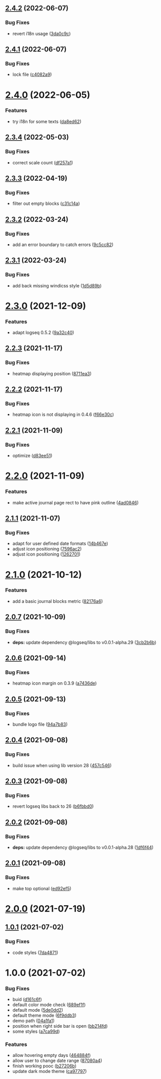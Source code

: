 ## [2.4.2](https://github.com/pengx17/logseq-plugin-heatmap/compare/v2.4.1...v2.4.2) (2022-06-07)


### Bug Fixes

* revert i18n usage ([3da0c9c](https://github.com/pengx17/logseq-plugin-heatmap/commit/3da0c9ccef6e92c533973702c0e183c03326ad87))

## [2.4.1](https://github.com/pengx17/logseq-plugin-heatmap/compare/v2.4.0...v2.4.1) (2022-06-07)


### Bug Fixes

* lock file ([c4082a9](https://github.com/pengx17/logseq-plugin-heatmap/commit/c4082a9f454c6790d8109f3c235c3715d9989261))

# [2.4.0](https://github.com/pengx17/logseq-plugin-heatmap/compare/v2.3.4...v2.4.0) (2022-06-05)


### Features

* try i18n for some texts ([da8ed62](https://github.com/pengx17/logseq-plugin-heatmap/commit/da8ed62a57c6232043882af51df65208dff92d92))

## [2.3.4](https://github.com/pengx17/logseq-plugin-heatmap/compare/v2.3.3...v2.3.4) (2022-05-03)


### Bug Fixes

* correct scale count ([df257a1](https://github.com/pengx17/logseq-plugin-heatmap/commit/df257a1cd06f803ca1b77e18c8fbb111ce114efd))

## [2.3.3](https://github.com/pengx17/logseq-plugin-heatmap/compare/v2.3.2...v2.3.3) (2022-04-19)


### Bug Fixes

* filter out empty blocks ([c31c14a](https://github.com/pengx17/logseq-plugin-heatmap/commit/c31c14aae2be5687d86e95409eecca3c4d5ce6d3))

## [2.3.2](https://github.com/pengx17/logseq-plugin-heatmap/compare/v2.3.1...v2.3.2) (2022-03-24)


### Bug Fixes

* add an error boundary to catch errors ([9c5cc82](https://github.com/pengx17/logseq-plugin-heatmap/commit/9c5cc823ef16d33eb0e87c91862aed84a30ec1a6))

## [2.3.1](https://github.com/pengx17/logseq-plugin-heatmap/compare/v2.3.0...v2.3.1) (2022-03-24)


### Bug Fixes

* add back missing windicss style ([1d5d89b](https://github.com/pengx17/logseq-plugin-heatmap/commit/1d5d89b94f6f369d7c4ce0be67ee78cf53675820))

# [2.3.0](https://github.com/pengx17/logseq-plugin-heatmap/compare/v2.2.3...v2.3.0) (2021-12-09)


### Features

* adapt logseq 0.5.2 ([9a32c40](https://github.com/pengx17/logseq-plugin-heatmap/commit/9a32c405b39695288775c21b5e01272f25f183ef))

## [2.2.3](https://github.com/pengx17/logseq-plugin-heatmap/compare/v2.2.2...v2.2.3) (2021-11-17)


### Bug Fixes

* heatmap displaying position ([8711ea3](https://github.com/pengx17/logseq-plugin-heatmap/commit/8711ea3eaa5a766240242eb6041d557d6db5cca4))

## [2.2.2](https://github.com/pengx17/logseq-plugin-heatmap/compare/v2.2.1...v2.2.2) (2021-11-17)


### Bug Fixes

* heatmap icon is not displaying in 0.4.6 ([f66e30c](https://github.com/pengx17/logseq-plugin-heatmap/commit/f66e30cac2a1da84da9ac8f2d827c5986f8bd6b5))

## [2.2.1](https://github.com/pengx17/logseq-plugin-heatmap/compare/v2.2.0...v2.2.1) (2021-11-09)


### Bug Fixes

* optimize ([d83ee51](https://github.com/pengx17/logseq-plugin-heatmap/commit/d83ee518be34339888db20f25c7f1b265d77b529))

# [2.2.0](https://github.com/pengx17/logseq-plugin-heatmap/compare/v2.1.1...v2.2.0) (2021-11-09)


### Features

* make active journal page rect to have pink outline ([4ad0846](https://github.com/pengx17/logseq-plugin-heatmap/commit/4ad0846ff1b3fe24789631e82249db0268741f3f))

## [2.1.1](https://github.com/pengx17/logseq-plugin-heatmap/compare/v2.1.0...v2.1.1) (2021-11-07)


### Bug Fixes

* adapt for user defined date formats ([14b467e](https://github.com/pengx17/logseq-plugin-heatmap/commit/14b467e1556dc5be96a606bef277765ea0472a52))
* adjust icon positioning ([7596ac2](https://github.com/pengx17/logseq-plugin-heatmap/commit/7596ac2c3008094c6612df566a8a1d00e7c583b4))
* adjust icon positioning ([1262701](https://github.com/pengx17/logseq-plugin-heatmap/commit/1262701ce55135031ee6c1c0cb69a661ad96f010))

# [2.1.0](https://github.com/pengx17/logseq-plugin-heatmap/compare/v2.0.7...v2.1.0) (2021-10-12)


### Features

* add a basic journal blocks metric ([82176a6](https://github.com/pengx17/logseq-plugin-heatmap/commit/82176a6065b75c4d63267a736d1663b690fd4416))

## [2.0.7](https://github.com/pengx17/logseq-plugin-heatmap/compare/v2.0.6...v2.0.7) (2021-10-09)


### Bug Fixes

* **deps:** update dependency @logseq/libs to v0.0.1-alpha.29 ([3cb2b6b](https://github.com/pengx17/logseq-plugin-heatmap/commit/3cb2b6b6adf67549566226c8391fc8636ce05764))

## [2.0.6](https://github.com/pengx17/logseq-plugin-heatmap/compare/v2.0.5...v2.0.6) (2021-09-14)


### Bug Fixes

* heatmap icon margin on 0.3.9 ([a7436de](https://github.com/pengx17/logseq-plugin-heatmap/commit/a7436de65f650c39d665d97208fa9638a8b3ff5e))

## [2.0.5](https://github.com/pengx17/logseq-plugin-heatmap/compare/v2.0.4...v2.0.5) (2021-09-13)


### Bug Fixes

* bundle logo file ([94a7b83](https://github.com/pengx17/logseq-plugin-heatmap/commit/94a7b833f99dcc1fbf508420774247974065a855))

## [2.0.4](https://github.com/pengx17/logseq-plugin-heatmap/compare/v2.0.3...v2.0.4) (2021-09-08)


### Bug Fixes

* build issue when using lib version 28 ([457c546](https://github.com/pengx17/logseq-plugin-heatmap/commit/457c546a4188254ad7997bad5434ef2a8fb36b58))

## [2.0.3](https://github.com/pengx17/logseq-plugin-heatmap/compare/v2.0.2...v2.0.3) (2021-09-08)


### Bug Fixes

* revert logseq libs back to 26 ([b6fbbd0](https://github.com/pengx17/logseq-plugin-heatmap/commit/b6fbbd00f812481f1a0d7441914f02f8417be34e))

## [2.0.2](https://github.com/pengx17/logseq-plugin-heatmap/compare/v2.0.1...v2.0.2) (2021-09-08)


### Bug Fixes

* **deps:** update dependency @logseq/libs to v0.0.1-alpha.28 ([1df6f44](https://github.com/pengx17/logseq-plugin-heatmap/commit/1df6f44c18bb11c16bdf42653a1c4a27f43ebaf6))

## [2.0.1](https://github.com/pengx17/logseq-plugin-heatmap/compare/v2.0.0...v2.0.1) (2021-09-08)


### Bug Fixes

* make top optional ([ed92ef5](https://github.com/pengx17/logseq-plugin-heatmap/commit/ed92ef5e1f23eda0193742789e0718fd98035f6b))

# [2.0.0](https://github.com/pengx17/logseq-plugin-heatmap/compare/v1.0.1...v2.0.0) (2021-07-19)

## [1.0.1](https://github.com/pengx17/logseq-plugin-heatmap/compare/v1.0.0...v1.0.1) (2021-07-02)


### Bug Fixes

* code styles ([7da4871](https://github.com/pengx17/logseq-plugin-heatmap/commit/7da48710fd63353de3518f5e5c5bdf245ad45772))

# 1.0.0 (2021-07-02)


### Bug Fixes

* buid ([d161c6f](https://github.com/pengx17/logseq-plugin-heatmap/commit/d161c6f97ab448198779c5df1279fcd54cd09269))
* default color mode check ([689ef1f](https://github.com/pengx17/logseq-plugin-heatmap/commit/689ef1fffbbb0f2be43f2a638cd2fc6b390ad2bf))
* default mode ([5de0dd2](https://github.com/pengx17/logseq-plugin-heatmap/commit/5de0dd28fffa50a6574956ab3f604463e3495146))
* default theme mode ([6f9ddb3](https://github.com/pengx17/logseq-plugin-heatmap/commit/6f9ddb3c6c971dc8284dbe077e6ab77f23c1c8c9))
* demo path ([04a1fa1](https://github.com/pengx17/logseq-plugin-heatmap/commit/04a1fa1a1ab071e706a7e42c6e4df28e3e1a13e3))
* position when right side bar is open ([bb214fd](https://github.com/pengx17/logseq-plugin-heatmap/commit/bb214fd4a9d9b3f0b277e2b0cb500f988ab7c7af))
* some styles ([a7ca99d](https://github.com/pengx17/logseq-plugin-heatmap/commit/a7ca99d4ffa3a009bae27e720b124dcfe04a2959))


### Features

* allow hovering empty days ([464884f](https://github.com/pengx17/logseq-plugin-heatmap/commit/464884f827f0e4e7b55064558afd4e43d0023f1e))
* allow user to change date range ([87080a4](https://github.com/pengx17/logseq-plugin-heatmap/commit/87080a48245acb01a521b0f51a95570257a8037c))
* finish working pooc ([b27206b](https://github.com/pengx17/logseq-plugin-heatmap/commit/b27206b05b04fa592efa8d0abab0335d8ac9c130))
* update dark mode theme ([ca97797](https://github.com/pengx17/logseq-plugin-heatmap/commit/ca97797e800f426c50449189b90dfc4f24d4c4c1))
